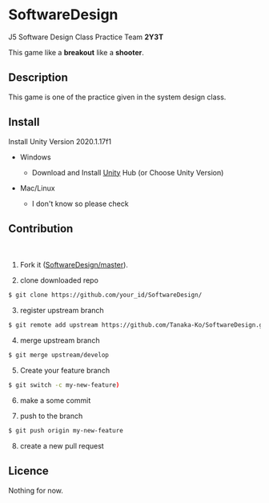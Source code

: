 # SoftwareDesign

J5 Software Design Class Practice Team **2Y3T**

This game like a **breakout** like a **shooter**.

## Description

This game is one of the practice given in the system design class.

<!-- 
## Demo

## VS. 

## Requirement

## Usage
-->

## Install

Install Unity Version 2020.1.17f1

- Windows
  - Download and Install [Unity](https://unity3d.com/jp/get-unity/download "Download") Hub (or Choose Unity Version)

- Mac/Linux
  - I don't know so please check
  
<!--
Please download [Processing](https://processing.org/download "Download")(I'm testing with **4.0 beta 2**).
-->

## Contribution
　
1. Fork it ([SoftwareDesign/master](https://github.com/Tanaka-Ko/SoftwareDesign/tree/master "master")).

2. clone downloaded repo
```zsh
$ git clone https://github.com/your_id/SoftwareDesign/
```

3. register upstream branch
```zsh
$ git remote add upstream https://github.com/Tanaka-Ko/SoftwareDesign.git
```

4. merge upstream branch
```zsh
$ git merge upstream/develop
```
5. Create your feature branch 
```zsh
$ git switch -c my-new-feature)
```

6. make a some commit

7. push to the branch
```zsh
$ git push origin my-new-feature
```

8. create a new pull request

## Licence

Nothing for now.

<!--
## Author
-->
